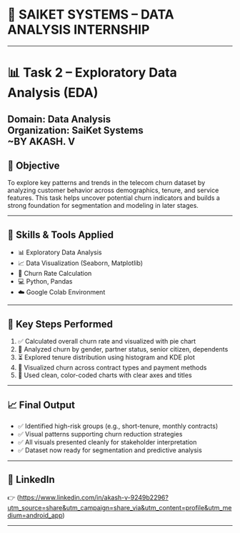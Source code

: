 # 💼 SAIKET SYSTEMS – DATA ANALYSIS INTERNSHIP  
---

# 📊 Task 2 – Exploratory Data Analysis (EDA)  
**Domain:** Data Analysis  
**Organization:** SaiKet Systems  
**~BY AKASH. V**  
---

## 🧩 Objective

To explore key patterns and trends in the telecom churn dataset by analyzing customer behavior across demographics, tenure, and service features. This task helps uncover potential churn indicators and builds a strong foundation for segmentation and modeling in later stages.

---

## 🧠 Skills & Tools Applied

- 📊 Exploratory Data Analysis  
- 📈 Data Visualization (Seaborn, Matplotlib)  
- 🧮 Churn Rate Calculation  
- 💻 Python, Pandas  
- ☁️ Google Colab Environment  

---

## 🔧 Key Steps Performed

1. ✅ Calculated overall churn rate and visualized with pie chart  
2. 👥 Analyzed churn by gender, partner status, senior citizen, dependents  
3. ⏳ Explored tenure distribution using histogram and KDE plot  
4. 📄 Visualized churn across contract types and payment methods  
5. 🎨 Used clean, color-coded charts with clear axes and titles  

---

## 📈 Final Output

- ✅ Identified high-risk groups (e.g., short-tenure, monthly contracts)  
- ✅ Visual patterns supporting churn reduction strategies  
- ✅ All visuals presented cleanly for stakeholder interpretation  
- ✅ Dataset now ready for segmentation and predictive analysis  

---

## 🔗 LinkedIn  
👉 (https://www.linkedin.com/in/akash-v-9249b2296?utm_source=share&utm_campaign=share_via&utm_content=profile&utm_medium=android_app)

---
